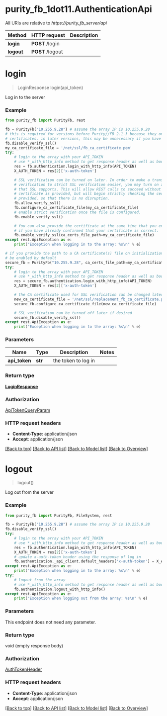 # purity_fb_1dot11.AuthenticationApi

All URIs are relative to *https://purity_fb_server/api*

Method | HTTP request | Description
------------- | ------------- | -------------
[**login**](AuthenticationApi.md#login) | **POST** /login | 
[**logout**](AuthenticationApi.md#logout) | **POST** /logout | 


# **login**
> LoginResponse login(api_token)



Log in to the server

### Example 
```python
from purity_fb import PurityFb, rest

fb = PurityFb("10.255.9.28") # assume the array IP is 10.255.9.28
# this is required for versions before Purity//FB 2.1.3 because they only supports self-signed
# certificates. in later versions, this may be unnecessary if you have imported a certificate.
fb.disable_verify_ssl()
my_ca_certificate_file = '/net/ssl/fb_ca_certificate.pem'
try:
    # login to the array with your API_TOKEN
    # use *_with_http_info method to get response header as well as body
    res = fb.authentication.login_with_http_info(API_TOKEN)
    X_AUTH_TOKEN = res[2]['x-auth-token']

    # SSL verification can be turned on later. In order to make a transition from no SSL
    # verification to strict SSL verification easier, you may turn on a "Certificate Optional" mode
    # that SSL supports. This will allow REST calls to succeed without SSL verification when no
    # certificate is provided, but will begin strictly checking the certificate once one has been
    # provided, so that there is no disruption.
    fb.allow_verify_ssl()
    fb.configure_ca_certificate_file(my_ca_certificate_file)
    # enable strict verification once the file is configured.
    fb.enable_verify_ssl()

    # You can also provide the certificate at the same time that you enable strict SSL verification,
    # if you have already confirmed that your certificate is correct.
    fb.enable_verify_ssl(ca_certs_file_path=my_ca_certificate_file)
except rest.ApiException as e:
    print("Exception when logging in to the array: %s\n" % e)

# if you provide the path to a CA certificate(s) file on initialization, then SSL verification will
# be enabled by default
secure_fb = PurityFb("10.255.9.28", ca_certs_file_path=my_ca_certificate_file)
try:
    # login to the array with your API_TOKEN
    # use *_with_http_info method to get response header as well as body
    res = secure_fb.authentication.login_with_http_info(API_TOKEN)
    X_AUTH_TOKEN = res[2]['x-auth-token']

    # the CA certificate used for SSL verification can be changed later if desired
    new_ca_certificate_file = '/net/ssl/replacement_fb_ca_certificate.pem'
    secure_fb.configure_ca_certificate_file(new_ca_certificate_file)

    # SSL verification can be turned off later if desired
    secure_fb.disable_verify_ssl()
except rest.ApiException as e:
    print("Exception when logging in to the array: %s\n" % e)
```

### Parameters

Name | Type | Description  | Notes
------------- | ------------- | ------------- | -------------
 **api_token** | **str**| the token to log in | 

### Return type

[**LoginResponse**](LoginResponse.md)

### Authorization

[ApiTokenQueryParam](index.md#ApiTokenQueryParam)

### HTTP request headers

 - **Content-Type**: application/json
 - **Accept**: application/json

[[Back to top]](#) [[Back to API list]](index.md#endpoint-properties) [[Back to Model list]](index.md#documentation-for-models) [[Back to Overview]](index.md)

# **logout**
> logout()



Log out from the server

### Example 
```python
from purity_fb import PurityFb, FileSystem, rest

fb = PurityFb("10.255.9.28") # assume the array IP is 10.255.9.28
fb.disable_verify_ssl()
try:
    # login to the array with your API_TOKEN
    # use *_with_http_info method to get response header as well as body
    res = fb.authentication.login_with_http_info(API_TOKEN)
    X_AUTH_TOKEN = res[2]['x-auth-token']
    # update x-auth-token header using the response of log in
    fb.authentication._api_client.default_headers['x-auth-token'] = X_AUTH_TOKEN
except rest.ApiException as e:
    print("Exception when logging in to the array: %s\n" % e)
try:
    # logout from the array
    # use *_with_http_info method to get response header as well as body
    fb.authentication.logout_with_http_info()
except rest.ApiException as e:
    print("Exception when logging out from the array: %s\n" % e)
```

### Parameters
This endpoint does not need any parameter.

### Return type

void (empty response body)

### Authorization

[AuthTokenHeader](index.md#AuthTokenHeader)

### HTTP request headers

 - **Content-Type**: application/json
 - **Accept**: application/json

[[Back to top]](#) [[Back to API list]](index.md#endpoint-properties) [[Back to Model list]](index.md#documentation-for-models) [[Back to Overview]](index.md)

